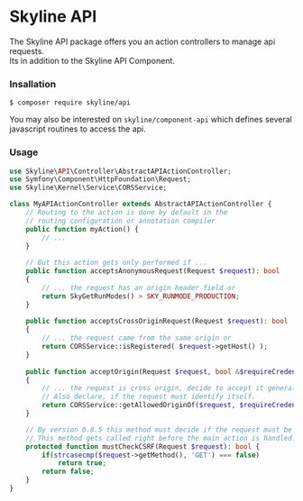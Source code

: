 # Skyline API
The Skyline API package offers you an action controllers to manage api requests.  
Its in addition to the Skyline API Component.

### Insallation
```bin
$ composer require skyline/api
```

You may also be interested on ```skyline/component-api``` which defines several javascript routines to access the api.

### Usage
````php
use Skyline\API\Controller\AbstractAPIActionController;
use Symfony\Component\HttpFoundation\Request;
use Skyline\Kernel\Service\CORSService;

class MyAPIActionController extends AbstractAPIActionController {
    // Routing to the action is done by default in the
    // routing configuration or annotation compiler
    public function myAction() {
        // ...
    }
    
    // But this action gets only performed if ...
    public function acceptsAnonymousRequest(Request $request): bool
    {
        // ... the request has an origin header field or
        return SkyGetRunModes() > SKY_RUNMODE_PRODUCTION;
    }
    
    public function acceptsCrossOriginRequest(Request $request): bool
    {
        // ... the request came from the same origin or
        return CORSService::isRegistered( $request->getHost() );
    }
    
    public function acceptOrigin(Request $request, bool &$requireCredentials = false): bool
    {
        // ... the request is cross origin, decide to accept it generally or specified.
        // Also declare, if the request must identify itself.
        return CORSService::getAllowedOriginOf($request, $requireCredentials) ? true : false;
    }

    // By version 0.8.5 this method must decide if the request must be verified.
    // This method gets called right before the main action is handled.
    protected function mustCheckCSRF(Request $request): bool {
    	if(strcasecmp($request->getMethod(), 'GET') === false)
    		return true;
        return false;
    }
}
````